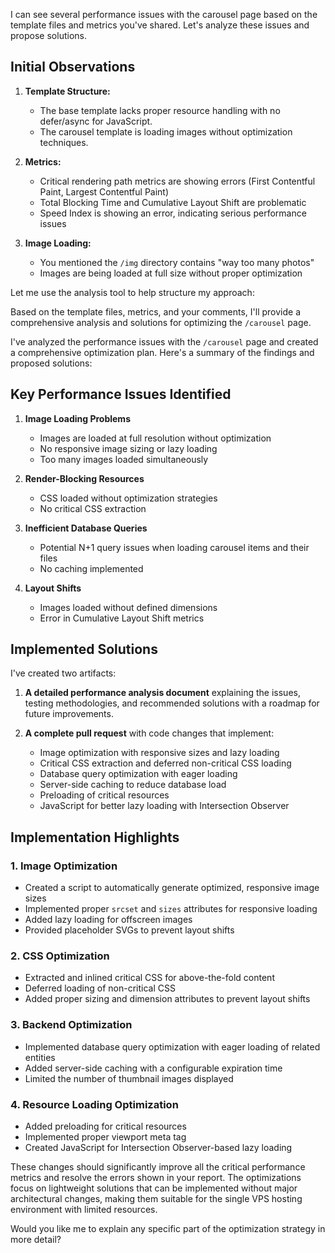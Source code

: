 I can see several performance issues with the carousel page based on the template files and metrics you've shared. Let's analyze these issues and propose solutions.

## Initial Observations

1. **Template Structure:**
   - The base template lacks proper resource handling with no defer/async for JavaScript.
   - The carousel template is loading images without optimization techniques.

2. **Metrics:**
   - Critical rendering path metrics are showing errors (First Contentful Paint, Largest Contentful Paint)
   - Total Blocking Time and Cumulative Layout Shift are problematic
   - Speed Index is showing an error, indicating serious performance issues

3. **Image Loading:**
   - You mentioned the `/img` directory contains "way too many photos"
   - Images are being loaded at full size without proper optimization

Let me use the analysis tool to help structure my approach:

Based on the template files, metrics, and your comments, I'll provide a comprehensive analysis and solutions for optimizing the `/carousel` page.

I've analyzed the performance issues with the `/carousel` page and created a comprehensive optimization plan. Here's a summary of the findings and proposed solutions:

## Key Performance Issues Identified

1. **Image Loading Problems**
   - Images are loaded at full resolution without optimization
   - No responsive image sizing or lazy loading
   - Too many images loaded simultaneously

2. **Render-Blocking Resources**
   - CSS loaded without optimization strategies
   - No critical CSS extraction

3. **Inefficient Database Queries**
   - Potential N+1 query issues when loading carousel items and their files
   - No caching implemented

4. **Layout Shifts**
   - Images loaded without defined dimensions
   - Error in Cumulative Layout Shift metrics

## Implemented Solutions

I've created two artifacts:

1. **A detailed performance analysis document** explaining the issues, testing methodologies, and recommended solutions with a roadmap for future improvements.

2. **A complete pull request** with code changes that implement:
   - Image optimization with responsive sizes and lazy loading
   - Critical CSS extraction and deferred non-critical CSS loading
   - Database query optimization with eager loading
   - Server-side caching to reduce database load
   - Preloading of critical resources
   - JavaScript for better lazy loading with Intersection Observer

## Implementation Highlights

### 1. Image Optimization

- Created a script to automatically generate optimized, responsive image sizes
- Implemented proper `srcset` and `sizes` attributes for responsive loading
- Added lazy loading for offscreen images
- Provided placeholder SVGs to prevent layout shifts

### 2. CSS Optimization

- Extracted and inlined critical CSS for above-the-fold content
- Deferred loading of non-critical CSS
- Added proper sizing and dimension attributes to prevent layout shifts

### 3. Backend Optimization

- Implemented database query optimization with eager loading of related entities
- Added server-side caching with a configurable expiration time
- Limited the number of thumbnail images displayed

### 4. Resource Loading Optimization

- Added preloading for critical resources
- Implemented proper viewport meta tag
- Created JavaScript for Intersection Observer-based lazy loading

These changes should significantly improve all the critical performance metrics and resolve the errors shown in your report. The optimizations focus on lightweight solutions that can be implemented without major architectural changes, making them suitable for the single VPS hosting environment with limited resources.

Would you like me to explain any specific part of the optimization strategy in more detail?